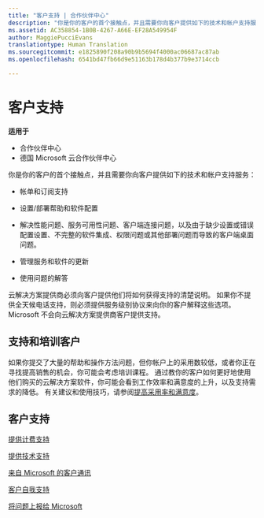 ```yaml
---
title: "客户支持 | 合作伙伴中心"
description: "你是你的客户的首个接触点，并且需要你向客户提供如下的技术和帐户支持服务：计费和订阅支持、预配/部署帮助以及软件配置。解决性能问题、服务可用性问题、客户端连接问题，以及由于缺少设置或错误配置设置、不完整的软件集成、权限问题或其他部署问题而导致的客户端桌面问题。管理服务和软件的更新。回答有关使用情况的问题。云解决方案提供商必须向客户清楚说明他们将如何接受支持。 如果你不提供全天候电话支持，则必须提供服务级别协议来向你的客户解释这些选项。 Microsoft 不会向云解决方案提供商客户提供支持。"
ms.assetid: AC358854-1B0B-4267-A66E-EF28A549954F
author: MaggiePucciEvans
translationtype: Human Translation
ms.sourcegitcommit: e1825890f208a90b9b5694f4000ac06687ac87ab
ms.openlocfilehash: 6541bd47fb66d9e51163b178d4b377b9e3714ccb

---
```


# 客户支持

**适用于**

-  合作伙伴中心
-  德国 Microsoft 云合作伙伴中心

你是你的客户的首个接触点，并且需要你向客户提供如下的技术和帐户支持服务：

-   帐单和订阅支持

-   设置/部署帮助和软件配置

-   解决性能问题、服务可用性问题、客户端连接问题，以及由于缺少设置或错误配置设置、不完整的软件集成、权限问题或其他部署问题而导致的客户端桌面问题。

-   管理服务和软件的更新

-   使用问题的解答

云解决方案提供商必须向客户提供他们将如何获得支持的清楚说明。 如果你不提供全天候电话支持，则必须提供服务级别协议来向你的客户解释这些选项。 Microsoft 不会向云解决方案提供商客户提供支持。

## <a href="" id="supportingtrainingcustomers"></a>支持和培训客户


如果你提交了大量的帮助和操作方法问题，但你帐户上的采用数较低，或者你正在寻找提高销售的机会，你可能会考虑培训课程。 通过教你的客户如何更好地使用他们购买的云解决方案软件，你可能会看到工作效率和满意度的上升，以及支持需求的降低。 有关建议和使用技巧，请参阅[提高采用率和满意度](increasing-adoption-and-satisfaction.md)。

## 客户支持


[提供计费支持](provide-billing-support.md)

[提供技术支持](provide-technical-support.md)

[来自 Microsoft 的客户通讯](customer-communication-from-microsoft.md)

[客户自我支持](customer-self-support.md)

[将问题上报给 Microsoft](escalate-problems-to-microsoft.md)

 

 






<!--HONumber=Jan17_HO2-->


